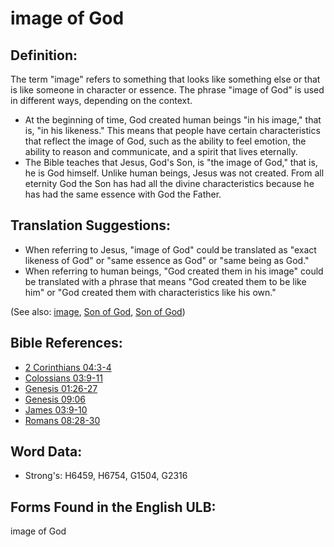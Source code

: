 # image of God

## Definition:

The term "image" refers to something that looks like something else or that is like someone in character or essence. The phrase "image of God" is used in different ways, depending on the context.

* At the beginning of time, God created human beings "in his image," that is, "in his likeness." This means that people have certain characteristics that reflect the image of God, such as the ability to feel emotion, the ability to reason and communicate, and a spirit that lives eternally.
* The Bible teaches that Jesus, God's Son, is "the image of God," that is, he is God himself. Unlike human beings, Jesus was not created. From all eternity God the Son has had all the divine characteristics because he has had the same essence with God the Father.

## Translation Suggestions:

* When referring to Jesus, "image of God" could be translated as "exact likeness of God" or "same essence as God" or "same being as God."
* When referring to human beings, "God created them in his image" could be translated with a phrase that means "God created them to be like him" or "God created them with characteristics like his own."

(See also: [image](../other/image.md), [Son of God](../kt/sonofgod.md), [Son of God](../kt/sonofgod.md))

## Bible References:

* [2 Corinthians 04:3-4](rc://en/tn/help/2co/04/03)
* [Colossians 03:9-11](rc://en/tn/help/col/03/09)
* [Genesis 01:26-27](rc://en/tn/help/gen/01/26)
* [Genesis 09:06](rc://en/tn/help/gen/09/06)
* [James 03:9-10](rc://en/tn/help/jas/03/09)
* [Romans 08:28-30](rc://en/tn/help/rom/08/28)

## Word Data:

* Strong's: H6459, H6754, G1504, G2316

## Forms Found in the English ULB:

image of God


